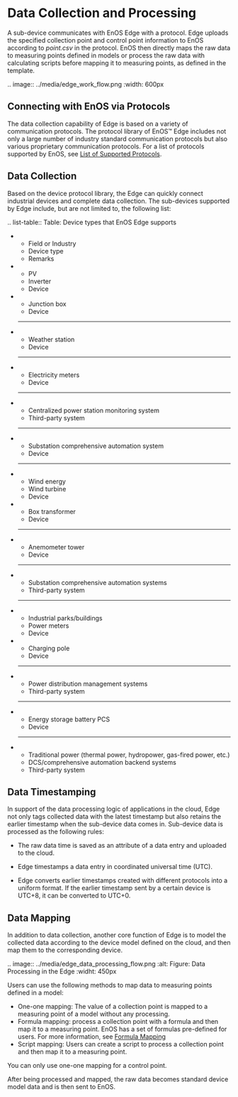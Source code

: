 # Data Collection and Processing

A sub-device communicates with EnOS Edge with a protocol. Edge uploads the specified collection point and control point information to EnOS according to *point.csv* in the protocol. EnOS then directly maps the raw data to measuring points defined in models or process the raw data with calculating scripts before mapping it to measuring points, as defined in the template.

.. image:: ../media/edge_work_flow.png
   :width: 600px

## Connecting with EnOS via Protocols

The data collection capability of Edge is based on a variety of communication protocols. The protocol library of EnOS™ Edge includes not only a large number of industry standard communication protocols but also various proprietary communication protocols. For a list of protocols supported by EnOS, see [List of Supported Protocols](../reference/protocol_list).

## Data Collection

Based on the device protocol library, the Edge can quickly connect industrial devices and complete data collection. The sub-devices supported by Edge include, but are not limited to, the following list:

.. list-table:: Table: Device types that EnOS Edge supports

   * - Field or Industry
     - Device type
     - Remarks
   * - PV
     - Inverter
     - Device
   * - Junction box
     - Device
     - --
   * - Weather station
     - Device
     - --
   * - Electricity meters
     - Device
     - --
   * - Centralized power station monitoring system
     - Third-party system
     - --
   * - Substation comprehensive automation system
     - Device
     - --
   * - Wind energy
     - Wind turbine
     - Device
   * - Box transformer
     - Device
     - --
   * - Anemometer tower
     - Device
     - --
   * - Substation comprehensive automation systems
     - Third-party system
     - --
   * - Industrial parks/buildings
     - Power meters
     - Device
   * - Charging pole
     - Device
     - --
   * - Power distribution management systems
     - Third-party system
     - --
   * - Energy storage battery PCS
     - Device
     - --
   * - Traditional power (thermal power, hydropower, gas-fired power, etc.)
     - DCS/comprehensive automation backend systems
     - Third-party system

## Data Timestamping

In support of the data processing logic of applications in the cloud, Edge not only tags collected data with the latest timestamp but also retains the earlier timestamp when the sub-device data comes in. Sub-device data is processed as the following rules:

- The raw data time is saved as an attribute of a data entry and uploaded to the cloud.

- Edge timestamps a data entry in coordinated universal time (UTC).

- Edge converts earlier timestamps created with different protocols into a uniform format. If the earlier timestamp sent by a certain device is UTC+8, it can be converted to UTC+0.

## Data Mapping

In addition to data collection, another core function of Edge is to model the collected data according to the device model defined on the cloud, and then map them to the corresponding device.

.. image:: ../media/edge_data_processing_flow.png
   :alt: Figure: Data Processing in the Edge
   :widht: 450px

Users can use the following methods to map data to measuring points defined in a model:
- One-one mapping: The value of a collection point is mapped to a measuring point of a model without any processing.
- Formula mapping: process a collection point with a formula and then map it to a measuring point. EnOS has  a set of formulas pre-defined for users. For more information, see [Formula Mapping](edge_computing)
- Script mapping: Users can create a script to process a collection point and then map it to a measuring point.

You can only use one-one mapping for a control point.

After being processed and mapped, the raw data becomes standard device model data and is then sent to EnOS.


<!--end-->
